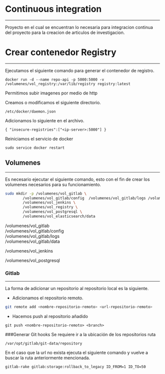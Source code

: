 # Continuous integration 
***
Proyecto en el cual se encuentran lo necesaria para integracion continua del proyecto para la creacion de articulos de investigacion.  

# Crear contenedor Registry
***
Ejecutamos el siguiente comando para generar el contenedor de registro.
```
docker run -d --name repo-api -p 5000:5000 -v /volumenes/vol_registry:/var/lib/registry registry:latest
```

Permitimos subir imagenes por medio de http  

Creamos o modificamos el siguiente directorio.
```
/etc/docker/daemon.json
```
Adicionamos lo siguiente en el archivo.
```
{ "insecure-registries":["<ip-server>:5000"] }
``` 
Reiniciamos el servicio de docker
```
sudo service docker restart
```
## Volumenes
***
Es necesario ejecutar el siguiente comando, esto con el fin de crear los volumenes necesarios para su funcionamiento.  

```bash
sudo mkdir -p /volumenes/vol_gitlab \
        /volumenes/vol_gitlab/config  /volumenes/vol_gitlab/logs /volumenes/vol_gitlab/data \
        /volumenes/vol_jenkins \
        /volumenes/vol_registry \
        /volumenes/vol_postgresql \
        /volumenes/vol_elasticsearch/data
```
  
/volumenes/vol_gitlab  
/volumenes/vol_gitlab/config  
/volumenes/vol_gitlab/logs  
/volumenes/vol_gitlab/data
  
/volumenes/vol_jenkins  

/volumenes/vol_postgresql

### Gitlab
***
La forma de adicionar un repositorio al repositorio local es la siguiente.  

- Adicionamos el repositorio remoto.  
```bash
git remote add <nombre-repositorio-remoto> <url-repositorio-remoto> 
```
- Hacemos push al repositorio añadido 
```
git push <nombre-repositorio-remoto> <branch>
```
###Generar Git hooks
Se requiere ir a la ubicación de los repositorios ruta 

```
/var/opt/gitlab/git-data/repository
```
En el caso que la url no exista ejecuta el siguiente comando y vuelve a buscar la ruta anteriormente mencionada.

```
gitlab-rake gitlab:storage:rollback_to_legacy ID_FROM=1 ID_TO=50
```
